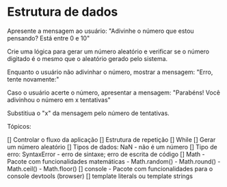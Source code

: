 # Estrutura de dados

Apresente a mensagem ao usuário:
"Adivinhe o número que estou pensando? Está entre 0 e 10"

Crie uma lógica para gerar um número aleatório e verificar se o número digitado é o mesmo que o aleatório gerado pelo sistema.

Enquanto o usuário não adivinhar o número, mostrar a  mensagem: "Erro, tente novamente:"

Caso o usuário acerte o número, apresentar a mensagem: "Parabéns! Você adivinhou o número em x tentativas"

Substitiua o "x" da mensagem pelo número de tentativas.

 Tópicos:

 [] Controlar o fluxo da aplicação
 [] Estrutura de repetição
      [] While
 [] Gerar um número aleatório
 [] Tipos de dados: NaN
    - não é um número
 [] Tipo de erro: SyntaxError
    - erro de sintaxe; erro de escrita de código
 [] Math
    - Pacote com funcionalidades matemáticas
    - Math.random()
    - Math.round() - Math.ceil() - Math.floor()
 [] console
    - Pacote com funcionalidades para o console devtools (browser)
 [] template literals ou template strings
